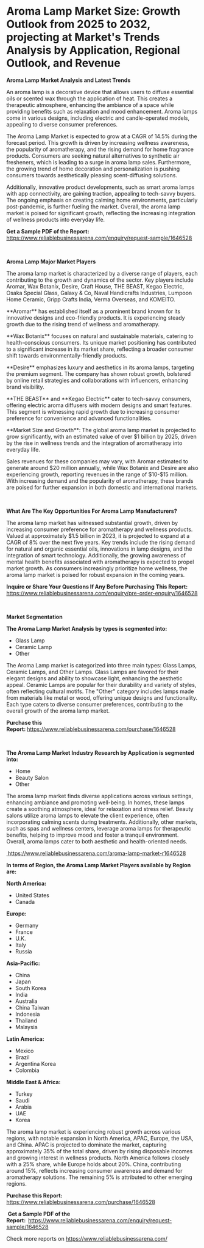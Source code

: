 <p><h1>Aroma Lamp Market Size: Growth Outlook from 2025 to 2032, projecting at Market's Trends Analysis by Application, Regional Outlook, and Revenue</h1></p><p><strong>Aroma Lamp Market Analysis and Latest Trends</strong></p>
<p><p>An aroma lamp is a decorative device that allows users to diffuse essential oils or scented wax through the application of heat. This creates a therapeutic atmosphere, enhancing the ambiance of a space while providing benefits such as relaxation and mood enhancement. Aroma lamps come in various designs, including electric and candle-operated models, appealing to diverse consumer preferences.</p><p>The Aroma Lamp Market is expected to grow at a CAGR of 14.5% during the forecast period. This growth is driven by increasing wellness awareness, the popularity of aromatherapy, and the rising demand for home fragrance products. Consumers are seeking natural alternatives to synthetic air fresheners, which is leading to a surge in aroma lamp sales. Furthermore, the growing trend of home decoration and personalization is pushing consumers towards aesthetically pleasing scent-diffusing solutions.</p><p>Additionally, innovative product developments, such as smart aroma lamps with app connectivity, are gaining traction, appealing to tech-savvy buyers. The ongoing emphasis on creating calming home environments, particularly post-pandemic, is further fueling the market. Overall, the aroma lamp market is poised for significant growth, reflecting the increasing integration of wellness products into everyday life.</p></p>
<p><strong>Get a Sample PDF of the Report:&nbsp;</strong> <a href="https://www.reliablebusinessarena.com/enquiry/request-sample/1646528?utm_campaign=2221&utm_medium=2&utm_source=Github&utm_content=ia&utm_term=05042025&utm_id=aroma-lamp">https://www.reliablebusinessarena.com/enquiry/request-sample/1646528</a></p>
<p>&nbsp;</p>
<p><strong>Aroma Lamp Major Market Players</strong></p>
<p><p>The aroma lamp market is characterized by a diverse range of players, each contributing to the growth and dynamics of the sector. Key players include Aromar, Wax Botanix, Desire, Craft House, THE BEAST, Kegao Electric, Osaka Special Glass, Galaxy & Co, Naval Handicrafts Industries, Lumpoon Home Ceramic, Gripp Crafts India, Verma Overseas, and KOMEITO.</p><p>**Aromar** has established itself as a prominent brand known for its innovative designs and eco-friendly products. It is experiencing steady growth due to the rising trend of wellness and aromatherapy. </p><p>**Wax Botanix** focuses on natural and sustainable materials, catering to health-conscious consumers. Its unique market positioning has contributed to a significant increase in its market share, reflecting a broader consumer shift towards environmentally-friendly products.</p><p>**Desire** emphasizes luxury and aesthetics in its aroma lamps, targeting the premium segment. The company has shown robust growth, bolstered by online retail strategies and collaborations with influencers, enhancing brand visibility.</p><p>**THE BEAST** and **Kegao Electric** cater to tech-savvy consumers, offering electric aroma diffusers with modern designs and smart features. This segment is witnessing rapid growth due to increasing consumer preference for convenience and advanced functionalities.</p><p>**Market Size and Growth**: The global aroma lamp market is projected to grow significantly, with an estimated value of over $1 billion by 2025, driven by the rise in wellness trends and the integration of aromatherapy into everyday life.</p><p>Sales revenues for these companies may vary, with Aromar estimated to generate around $20 million annually, while Wax Botanix and Desire are also experiencing growth, reporting revenues in the range of $10-$15 million. With increasing demand and the popularity of aromatherapy, these brands are poised for further expansion in both domestic and international markets.</p></p>
<p>&nbsp;</p>
<p><strong>What Are The Key Opportunities For Aroma Lamp Manufacturers?</strong></p>
<p><p>The aroma lamp market has witnessed substantial growth, driven by increasing consumer preference for aromatherapy and wellness products. Valued at approximately $1.5 billion in 2023, it is projected to expand at a CAGR of 8% over the next five years. Key trends include the rising demand for natural and organic essential oils, innovations in lamp designs, and the integration of smart technology. Additionally, the growing awareness of mental health benefits associated with aromatherapy is expected to propel market growth. As consumers increasingly prioritize home wellness, the aroma lamp market is poised for robust expansion in the coming years.</p></p>
<p><strong>Inquire or Share Your Questions If Any Before Purchasing This Report:</strong> <a href="https://www.reliablebusinessarena.com/enquiry/pre-order-enquiry/1646528?utm_campaign=2221&utm_medium=2&utm_source=Github&utm_content=ia&utm_term=05042025&utm_id=aroma-lamp">https://www.reliablebusinessarena.com/enquiry/pre-order-enquiry/1646528</a></p>
<p>&nbsp;</p>
<p><strong>Market Segmentation</strong></p>
<p><strong>The Aroma Lamp Market Analysis by types is segmented into:</strong></p>
<p><ul><li>Glass Lamp</li><li>Ceramic Lamp</li><li>Other</li></ul></p>
<p><p>The Aroma Lamp market is categorized into three main types: Glass Lamps, Ceramic Lamps, and Other Lamps. Glass Lamps are favored for their elegant designs and ability to showcase light, enhancing the aesthetic appeal. Ceramic Lamps are popular for their durability and variety of styles, often reflecting cultural motifs. The "Other" category includes lamps made from materials like metal or wood, offering unique designs and functionality. Each type caters to diverse consumer preferences, contributing to the overall growth of the aroma lamp market.</p></p>
<p><strong>Purchase this Report:&nbsp;</strong><a href="https://www.reliablebusinessarena.com/purchase/1646528?utm_campaign=2221&utm_medium=2&utm_source=Github&utm_content=ia&utm_term=05042025&utm_id=aroma-lamp">https://www.reliablebusinessarena.com/purchase/1646528</a></p>
<p>&nbsp;</p>
<p><strong>The Aroma Lamp Market Industry Research by Application is segmented into:</strong></p>
<p><ul><li>Home</li><li>Beauty Salon</li><li>Other</li></ul></p>
<p><p>The aroma lamp market finds diverse applications across various settings, enhancing ambiance and promoting well-being. In homes, these lamps create a soothing atmosphere, ideal for relaxation and stress relief. Beauty salons utilize aroma lamps to elevate the client experience, often incorporating calming scents during treatments. Additionally, other markets, such as spas and wellness centers, leverage aroma lamps for therapeutic benefits, helping to improve mood and foster a tranquil environment. Overall, aroma lamps cater to both aesthetic and health-oriented needs.</p></p>
<p><a href="https://www.reliablebusinessarena.com/aroma-lamp-market-r1646528?utm_campaign=2221&utm_medium=2&utm_source=Github&utm_content=ia&utm_term=05042025&utm_id=aroma-lamp">&nbsp;https://www.reliablebusinessarena.com/aroma-lamp-market-r1646528</a></p>
<p><strong>In terms of Region, the Aroma Lamp Market Players available by Region are:</strong></p>
<p>
    <p> <strong> North America: </strong>
        <ul>
            <li>United States</li>
            <li>Canada</li>
        </ul>
        </p> 
    <p> <strong> Europe: </strong>
        <ul>
            <li>Germany</li>
            <li>France</li>
            <li>U.K.</li>
            <li>Italy</li>
            <li>Russia</li>
        </ul>
        </p> 
    <p> <strong> Asia-Pacific: </strong>
        <ul>
            <li>China</li>
            <li>Japan</li>
            <li>South Korea</li>
            <li>India</li>
            <li>Australia</li>
            <li>China Taiwan</li>
            <li>Indonesia</li>
            <li>Thailand</li>
            <li>Malaysia</li>
        </ul>
        </p> 
    <p> <strong> Latin America: </strong>
        <ul>
            <li>Mexico</li>
            <li>Brazil</li>
            <li>Argentina Korea</li>
            <li>Colombia</li>
        </ul>
        </p> 
    <p> <strong> Middle East & Africa: </strong>
        <ul>
            <li>Turkey</li>
            <li>Saudi</li>
            <li>Arabia</li>
            <li>UAE</li>
            <li>Korea</li>
        </ul>
    </p>
    </p>
<p><p>The aroma lamp market is experiencing robust growth across various regions, with notable expansion in North America, APAC, Europe, the USA, and China. APAC is projected to dominate the market, capturing approximately 35% of the total share, driven by rising disposable incomes and growing interest in wellness products. North America follows closely with a 25% share, while Europe holds about 20%. China, contributing around 15%, reflects increasing consumer awareness and demand for aromatherapy solutions. The remaining 5% is attributed to other emerging regions.</p></p>
<p><strong>Purchase this Report: </strong><a href="https://www.reliablebusinessarena.com/purchase/1646528?utm_campaign=2221&utm_medium=2&utm_source=Github&utm_content=ia&utm_term=05042025&utm_id=aroma-lamp">https://www.reliablebusinessarena.com/purchase/1646528</a></p>
<p>&nbsp;<strong>Get a Sample PDF of the Report:&nbsp;&nbsp;</strong><a href="https://www.reliablebusinessarena.com/enquiry/request-sample/1646528?utm_campaign=2221&utm_medium=2&utm_source=Github&utm_content=ia&utm_term=05042025&utm_id=aroma-lamp">https://www.reliablebusinessarena.com/enquiry/request-sample/1646528</a></p>
<p><strong></strong></p>
<p>Check more reports on <a href="https://www.reliablebusinessarena.com/?utm_campaign=2221&utm_medium=2&utm_source=Github&utm_content=ia&utm_term=05042025&utm_id=aroma-lamp">https://www.reliablebusinessarena.com/</a></p>